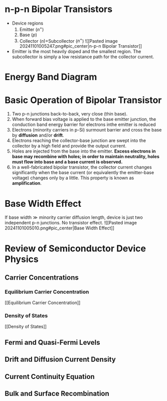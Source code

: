 # n-p-n Bipolar Transistors

- Device regions
	1. Emitter ($n^+$)
	2. Base ($p$)
	3. Collector ($n$)+Subcollector ($n^+$)
![[Pasted image 20241101005247.png#pic_center|n-p-n Bipolar Transistor]]
- Emitter is the most heavily doped and the smallest region. The subcollector is simply a low resistance path for the collector current.

# Energy Band Diagram



# Basic Operation of Bipolar Transistor

1. Two p-n junctions back-to-back, very close (thin base).
2. When forward bias voltage is applied to the base emitter junction, the conduction band energy barrier for electrons inthe emitter is reduced
3. Electrons (minority carriers in p-Si) surmount barrier and cross the base by **diffusion** and/or **drift**.
4. Electrons reaching the collector-base junction are swept into the collector by a high field and provide the output current.
5. Holes are injected from the base into the emitter. **Excess electrons in base may recombine with holes; in order to maintain neutrality, holes must flow into base and a base current is observed.**
6. In a well-fabricated bipolar transistor, the collector current changes significantly when the base current (or equivalently the emitter-base voltage) changes only by a little. This property is known as **amplification**.


# Base Width Effect

If $\mathrm{base\ width \gg minority\ carrier\ diffusion\ length}$, device is just two independent p-n junctions. No transistor effect.
![[Pasted image 20241101005010.png#pic_center|Base Width Effect]]


# Review of Semiconductor Device Physics

## Carrier Concentrations

### Equilibrium Carrier Concentration

[[Equilibrium Carrier Concentration]]

### Density of States

[[Density of States]]


## Fermi and Quasi-Fermi Levels

## Drift and Diffusion Current Density

## Current Continuity Equation

## Bulk and Surface Recombination
